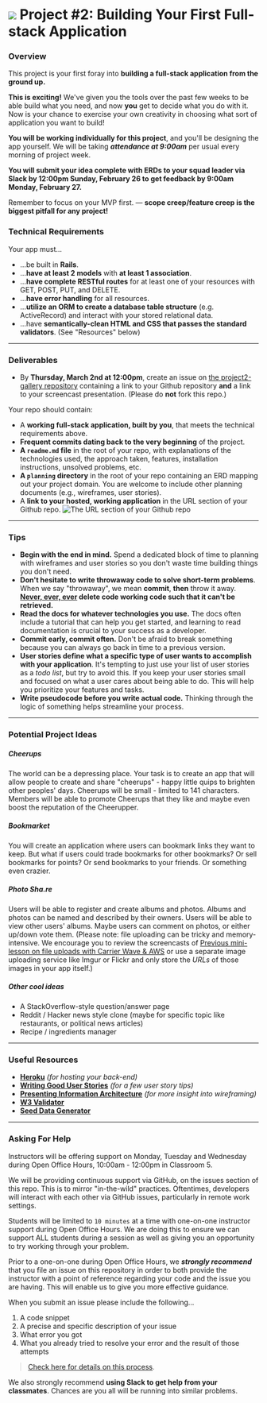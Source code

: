 # ![](https://ga-dash.s3.amazonaws.com/production/assets/logo-9f88ae6c9c3871690e33280fcf557f33.png) Project #2: Building Your First Full-stack Application

### Overview

This project is your first foray into **building a full-stack application from the ground up.**

**This is exciting!** We've given you the tools over the past few weeks to be able build what you need, and now **you** get to decide what you do with it. Now is your chance to exercise your own creativity in choosing what sort of application you want to build!

**You will be working individually for this project**, and you'll be designing the app yourself. We will be taking ***attendance at 9:00am*** per usual every morning of project week.

**You will submit your idea complete with ERDs to your squad leader via Slack by 12:00pm Sunday, February 26 to get feedback by 9:00am Monday, February 27.**

Remember to focus on your MVP first. &mdash; **scope creep/feature creep is the biggest pitfall for any project!**
<!-- 
---
### [Schedule](./schedule.md)

--- -->
### Technical Requirements

Your app must...

* ...be built in **Rails**.
* ...**have at least 2 models** with **at least 1 association**.
* ...**have complete RESTful routes** for at least one of your resources with GET, POST, PUT, and DELETE.
* ...**have error handling** for all resources.
* ...**utilize an ORM to create a database table structure** (e.g. ActiveRecord) and interact with your stored relational data.
* ...have **semantically-clean HTML and CSS that passes the standard validators**. (See "Resources" below)

---

### Deliverables

* By **Thursday, March 2nd at 12:00pm**, create an issue on [the project2-gallery repository](https://github.com/ga-dc/project2-gallery) containing a link to your Github repository **and** a link to your screencast presentation. (Please do **not** fork this repo.)

Your repo should contain:
* A **working full-stack application, built by you**, that meets the technical requirements above.
* **Frequent commits dating back to the very beginning** of the project.
* **A ``readme.md`` file** in the root of your repo, with explanations of the technologies used, the approach taken, features, installation instructions, unsolved problems, etc.
* **A `planning` directory** in the root of your repo containing an ERD mapping out your project domain. You are welcome to include other planning documents (e.g., wireframes, user stories).
* A **link to your hosted, working application** in the URL section of your Github repo.
![The URL section of your Github repo](http://i.imgur.com/QQ7RsfR.gif)

---

### Tips

* **Begin with the end in mind.** Spend a dedicated block of time to planning with wireframes and user stories so you don't waste time building things you don't need.
* **Don't hesitate to write throwaway code to solve short-term problems**. When we say "throwaway", we mean **commit**, **then** throw it away. **[Never, ever, ever](https://www.youtube.com/watch?v=WA4iX5D9Z64&ab_channel=TaylorSwiftVEVO) delete code working code such that it can't be retrieved.**
* **Read the docs for whatever technologies you use.** The docs often include a tutorial that can help you get started, and learning to read documentation is crucial to your success as a developer.
* **Commit early, commit often.** Don't be afraid to break something because you can always go back in time to a previous version.
* **User stories define what a specific type of user wants to accomplish with your application**. It's tempting to just use your list of user stories as a _todo list_, but try to avoid this. If you keep your user stories small and focused on what a user cares about being able to do. This will help you prioritize your features and tasks.
* **Write pseudocode before you write actual code.** Thinking through the logic of something helps streamline your process.

---

### Potential Project Ideas

##### Cheerups

The world can be a depressing place. Your task is to create an app that will allow people to create and share "cheerups" - happy little quips to brighten other peoples' days. Cheerups will be small - limited to 141 characters. Members will be able to promote Cheerups that they like and maybe even boost the reputation of the Cheerupper.

##### Bookmarket

You will create an application where users can bookmark links they want to keep. But what if users could trade bookmarks for other bookmarks? Or sell bookmarks for points? Or send bookmarks to your friends. Or something even crazier.

##### Photo Sha.re

Users will be able to register and create albums and photos. Albums and photos can be named and described by
their owners. Users will be able to view other users' albums. Maybe users can
comment on photos, or either up/down vote them. (Please note: file uploading can
be tricky and memory-intensive. We encourage you to review the screencasts of [Previous mini-lesson on file uploads with Carrier Wave & AWS](https://github.com/ga-dc/wdi6-formerly-curriculum/tree/3071663bc9aaac00fe5eee4b11c171af60f826b5/mini-lessons/file-uploads-with-carrier-wave-and-aws) or use a separate image uploading service like Imgur or Flickr and only store the *URLs* of those images in your app itself.)

##### Other cool ideas

- A StackOverflow-style question/answer page
- Reddit / Hacker news style clone (maybe for specific topic like restaurants, or political news articles)
- Recipe / ingredients manager

---

### Useful Resources

* **[Heroku](http://www.heroku.com)** _(for hosting your back-end)_
* **[Writing Good User Stories](http://www.mariaemerson.com/user-stories/)** _(for a few user story tips)_
* **[Presenting Information Architecture](http://webstyleguide.com/wsg3/3-information-architecture/4-presenting-information.html)** _(for more insight into wireframing)_
* **[W3 Validator](http://validator.w3.org)**
* **[Seed Data Generator](https://www.mockaroo.com/)**

---

### Asking For Help

Instructors will be offering support on Monday, Tuesday and Wednesday during Open Office Hours, 10:00am - 12:00pm in Classroom 5.

We will be providing continuous support via GitHub, on the issues section of this repo. This is to mirror "in-the-wild" practices. Oftentimes, developers will interact with each other via GitHub issues, particularly in remote work settings.

Students will be limited to `10 minutes` at a time with one-on-one instructor support during Open Office Hours. We are doing this to ensure we can support ALL students during a session as well as giving you an opportunity to try working through your problem.

Prior to a one-on-one during Open Office Hours, we ***strongly recommend*** that you file an issue on this repository in order to both provide the instructor with a point of reference regarding your code and the issue you are having. This will enable us to give you more effective guidance.

When you submit an issue please include the following...
  1. A code snippet
  2. A precise and specific description of your issue
  3. What error you got
  4. What you already tried to resolve your error and the result of those attempts

> [Check here for details on this process](https://github.com/ga-dc/wdi12/blob/master/asking-for-help.md#during-project-weeks).

We also strongly recommend **using Slack to get help from your classmates**. Chances are you all will be running into similar problems.

